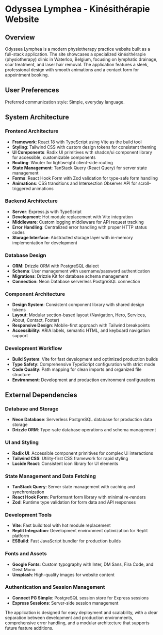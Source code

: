 # Odyssea Lymphea - Kinésithérapie Website

## Overview

Odyssea Lymphea is a modern physiotherapy practice website built as a full-stack application. The site showcases a specialized kinésithérapie (physiotherapy) clinic in Waterloo, Belgium, focusing on lymphatic drainage, scar treatment, and laser hair removal. The application features a sleek, professional design with smooth animations and a contact form for appointment booking.

## User Preferences

Preferred communication style: Simple, everyday language.

## System Architecture

### Frontend Architecture
- **Framework**: React 18 with TypeScript using Vite as the build tool
- **Styling**: Tailwind CSS with custom design tokens for consistent theming
- **UI Components**: Radix UI primitives with shadcn/ui component library for accessible, customizable components
- **Routing**: Wouter for lightweight client-side routing
- **State Management**: TanStack Query (React Query) for server state management
- **Forms**: React Hook Form with Zod validation for type-safe form handling
- **Animations**: CSS transitions and Intersection Observer API for scroll-triggered animations

### Backend Architecture
- **Server**: Express.js with TypeScript
- **Development**: Hot module replacement with Vite integration
- **Middleware**: Custom logging middleware for API request tracking
- **Error Handling**: Centralized error handling with proper HTTP status codes
- **Storage Interface**: Abstracted storage layer with in-memory implementation for development

### Database Design
- **ORM**: Drizzle ORM with PostgreSQL dialect
- **Schema**: User management with username/password authentication
- **Migrations**: Drizzle Kit for database schema management
- **Connection**: Neon Database serverless PostgreSQL connection

### Component Architecture
- **Design System**: Consistent component library with shared design tokens
- **Layout**: Modular section-based layout (Navigation, Hero, Services, About, Contact, Footer)
- **Responsive Design**: Mobile-first approach with Tailwind breakpoints
- **Accessibility**: ARIA labels, semantic HTML, and keyboard navigation support

### Development Workflow
- **Build System**: Vite for fast development and optimized production builds
- **Type Safety**: Comprehensive TypeScript configuration with strict mode
- **Code Quality**: Path mapping for clean imports and organized file structure
- **Environment**: Development and production environment configurations

## External Dependencies

### Database and Storage
- **Neon Database**: Serverless PostgreSQL database for production data storage
- **Drizzle ORM**: Type-safe database operations and schema management

### UI and Styling
- **Radix UI**: Accessible component primitives for complex UI interactions
- **Tailwind CSS**: Utility-first CSS framework for rapid styling
- **Lucide React**: Consistent icon library for UI elements

### State Management and Data Fetching
- **TanStack Query**: Server state management with caching and synchronization
- **React Hook Form**: Performant form library with minimal re-renders
- **Zod**: Runtime type validation for form data and API responses

### Development Tools
- **Vite**: Fast build tool with hot module replacement
- **Replit Integration**: Development environment optimization for Replit platform
- **ESBuild**: Fast JavaScript bundler for production builds

### Fonts and Assets
- **Google Fonts**: Custom typography with Inter, DM Sans, Fira Code, and Geist Mono
- **Unsplash**: High-quality images for website content

### Authentication and Session Management
- **Connect PG Simple**: PostgreSQL session store for Express sessions
- **Express Sessions**: Server-side session management

The application is designed for easy deployment and scalability, with a clear separation between development and production environments, comprehensive error handling, and a modular architecture that supports future feature additions.